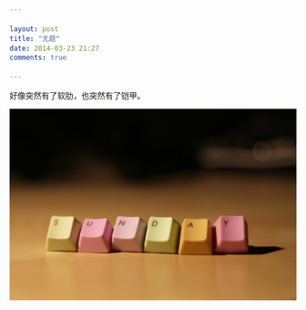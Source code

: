 ```yaml
---

layout: post
title: "无题"
date: 2014-03-23 21:27
comments: true

---
```

好像突然有了软肋，也突然有了铠甲。

![sunday](/media/pic/sunday.jpg)